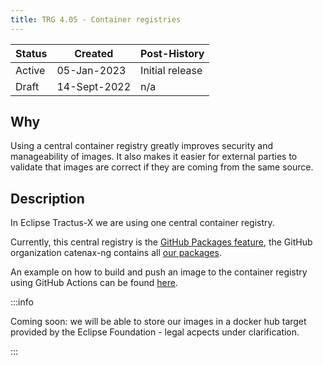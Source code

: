 ```yaml
---
title: TRG 4.05 - Container registries
---
```


| Status | Created      | Post-History    |
|--------|--------------|-----------------|
| Active | 05-Jan-2023  | Initial release |
| Draft  | 14-Sept-2022 | n/a             |

## Why

Using a central container registry greatly improves security and manageability of images. It also makes it easier for external parties to validate that images are correct if they are coming from the same source.

## Description

In Eclipse Tractus-X we are using one central container registry.

Currently, this central registry is the [GitHub Packages feature](https://github.com/features/packages), the GitHub organization catenax-ng contains all [our packages](https://github.com/orgs/catenax-ng/packages).

An example on how to build and push an image to the container registry using GitHub Actions can be found [here](https://github.com/catenax-ng/k8s-helm-example/blob/main/.github/workflows/docker-build.yaml).

:::info

Coming soon: we will be able to store our images in a docker hub target provided by the Eclipse Foundation - legal acpects under clarification.

:::
